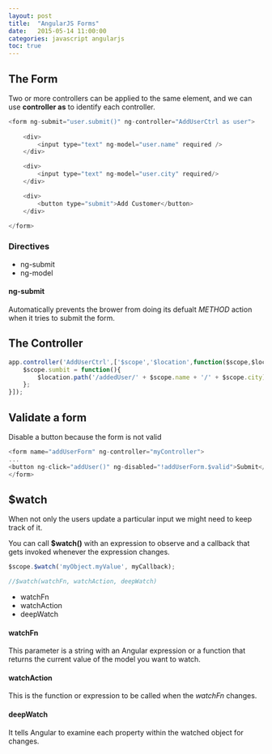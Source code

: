 ```yaml
---
layout: post
title:  "AngularJS Forms"
date:   2015-05-14 11:00:00
categories: javascript angularjs
toc: true
---
```


## The Form

Two or more controllers can be applied to the same element, and we can use **controller as** to identify each controller.

```javascript
<form ng-submit="user.submit()" ng-controller="AddUserCtrl as user">
    
    <div>
        <input type="text" ng-model="user.name" required />
    </div>

    <div>
        <input type="text" ng-model="user.city" required/>
    </div>

    <div>
        <button type="submit">Add Customer</button>
    </div>

</form>
```
### Directives

* ng-submit
* ng-model

#### ng-submit

Automatically prevents the brower from doing its defualt *METHOD* action when it tries to submit the form.

## The Controller

```javascript
app.controller('AddUserCtrl',['$scope','$location',function($scope,$location){
    $scope.sumbit = function(){
        $location.path('/addedUser/' + $scope.name + '/' + $scope.city);
    };
}]);
```

## Validate a form

Disable a button because the form is not valid

```javascript
<form name="addUserForm" ng-controller="myController">
...
<button ng-click="addUser()" ng-disabled="!addUserForm.$valid">Submit</button>
</form>
```

## $watch

When not only the users  update a particular input we might need to keep track of it.

You can call **$watch()** with an expression to observe and a callback that gets invoked whenever the expression changes.

```javascript
$scope.$watch('myObject.myValue', myCallback);

//$watch(watchFn, watchAction, deepWatch)
```

* watchFn
* watchAction
* deepWatch

#### watchFn

This parameter is a string with an Angular expression or a function that returns the current value of the model you want to watch.

#### watchAction

This is the function or expression to be called when the *watchFn* changes.

#### deepWatch

It tells Angular to examine each property within the watched object for changes.
